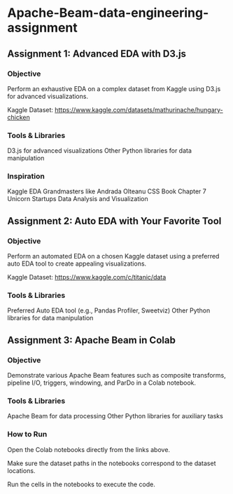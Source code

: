 # Apache-Beam-data-engineering-assignment

## Assignment 1: Advanced EDA with D3.js

### Objective

Perform an exhaustive EDA on a complex dataset from Kaggle using D3.js for advanced visualizations.

Kaggle Dataset: https://www.kaggle.com/datasets/mathurinache/hungary-chicken

### Tools & Libraries

D3.js for advanced visualizations
Other Python libraries for data manipulation

### Inspiration

Kaggle EDA Grandmasters like Andrada Olteanu
CSS Book Chapter 7
Unicorn Startups Data Analysis and Visualization

## Assignment 2: Auto EDA with Your Favorite Tool

### Objective

Perform an automated EDA on a chosen Kaggle dataset using a preferred auto EDA tool to create appealing visualizations.


Kaggle Dataset: https://www.kaggle.com/c/titanic/data

### Tools & Libraries

Preferred Auto EDA tool (e.g., Pandas Profiler, Sweetviz)
Other Python libraries for data manipulation

## Assignment 3: Apache Beam in Colab

### Objective

Demonstrate various Apache Beam features such as composite transforms, pipeline I/O, triggers, windowing, and ParDo in a Colab notebook.

### Tools & Libraries

Apache Beam for data processing
Other Python libraries for auxiliary tasks

### How to Run

Open the Colab notebooks directly from the links above.

Make sure the dataset paths in the notebooks correspond to the dataset locations.

Run the cells in the notebooks to execute the code.
